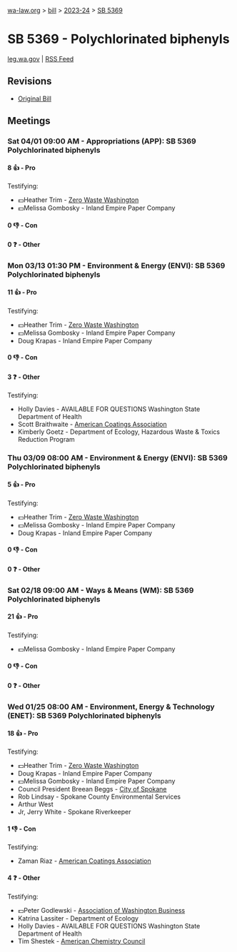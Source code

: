 [wa-law.org](/) > [bill](/bill/) > [2023-24](/bill/2023-24/) > [SB 5369](/bill/2023-24/sb/5369/)

# SB 5369 - Polychlorinated biphenyls
[leg.wa.gov](https://app.leg.wa.gov/billsummary?BillNumber=5369&Year=2023&Initiative=false) | [RSS Feed](./rss.xml)

## Revisions
* [Original Bill](1/)

## Meetings
### Sat 04/01 09:00 AM - Appropriations (APP): SB 5369 Polychlorinated biphenyls
#### 8 👍 - Pro
Testifying:
* 💵Heather Trim - [Zero Waste Washington](/org/zero_waste_washington/)
* 💵Melissa Gombosky - Inland Empire Paper Company

#### 0 👎 - Con

#### 0 ❓ - Other

### Mon 03/13 01:30 PM - Environment & Energy (ENVI): SB 5369 Polychlorinated biphenyls
#### 11 👍 - Pro
Testifying:
* 💵Heather Trim - [Zero Waste Washington](/org/zero_waste_washington/)
* 💵Melissa Gombosky - Inland Empire Paper Company
* Doug Krapas - Inland Empire Paper Company

#### 0 👎 - Con

#### 3 ❓ - Other
Testifying:
* Holly Davies - AVAILABLE FOR QUESTIONS Washington State Department of Health
* Scott Braithwaite - [American Coatings Association](/org/american_coatings_association/)
* Kimberly Goetz - Department of Ecology, Hazardous Waste & Toxics Reduction Program

### Thu 03/09 08:00 AM - Environment & Energy (ENVI): SB 5369 Polychlorinated biphenyls
#### 5 👍 - Pro
Testifying:
* 💵Heather Trim - [Zero Waste Washington](/org/zero_waste_washington/)
* 💵Melissa Gombosky - Inland Empire Paper Company
* Doug Krapas - Inland Empire Paper Company

#### 0 👎 - Con

#### 0 ❓ - Other

### Sat 02/18 09:00 AM - Ways & Means (WM): SB 5369 Polychlorinated biphenyls
#### 21 👍 - Pro
Testifying:
* 💵Melissa Gombosky - Inland Empire Paper Company

#### 0 👎 - Con

#### 0 ❓ - Other

### Wed 01/25 08:00 AM - Environment, Energy & Technology (ENET): SB 5369 Polychlorinated biphenyls
#### 18 👍 - Pro
Testifying:
* 💵Heather Trim - [Zero Waste Washington](/org/zero_waste_washington/)
* Doug Krapas - Inland Empire Paper Company
* 💵Melissa Gombosky - Inland Empire Paper Company
* Council President Breean Beggs - [City of Spokane](/org/city_of_spokane/)
* Rob Lindsay - Spokane County Environmental Services
* Arthur West
* Jr, Jerry White - Spokane Riverkeeper

#### 1 👎 - Con
Testifying:
* Zaman Riaz - [American Coatings Association](/org/american_coatings_association/)

#### 4 ❓ - Other
Testifying:
* 💵Peter Godlewski - [Association of Washington Business](/org/association_of_washington_business/)
* Katrina Lassiter - Department of Ecology
* Holly Davies - AVAILABLE FOR QUESTIONS Washington State Department of Health
* Tim Shestek - [American Chemistry Council](/org/american_chemistry_council/)
